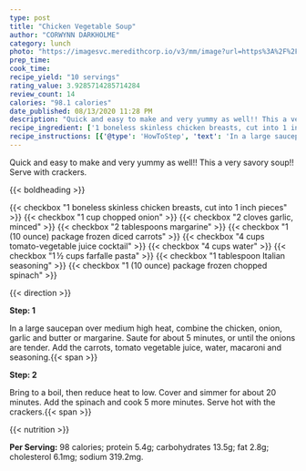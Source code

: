 ```yaml
---
type: post
title: "Chicken Vegetable Soup"
author: "CORWYNN DARKHOLME"
category: lunch
photo: "https://imagesvc.meredithcorp.io/v3/mm/image?url=https%3A%2F%2Fimages.media-allrecipes.com%2Fuserphotos%2F1076811.jpg"
prep_time: 
cook_time: 
recipe_yield: "10 servings"
rating_value: 3.9285714285714284
review_count: 14
calories: "98.1 calories"
date_published: 08/13/2020 11:28 PM
description: "Quick and easy to make and very yummy as well!! This a very savory soup!! Serve with crackers."
recipe_ingredient: ['1 boneless skinless chicken breasts, cut into 1 inch pieces', '1 cup chopped onion', '2 cloves garlic, minced', '2 tablespoons margarine', '1 (10 ounce) package frozen diced carrots', '4 cups tomato-vegetable juice cocktail', '4 cups water', '1\u2009½ cups farfalle pasta', '1 tablespoon Italian seasoning', '1 (10 ounce) package frozen chopped spinach']
recipe_instructions: [{'@type': 'HowToStep', 'text': 'In a large saucepan over medium high heat, combine the chicken, onion, garlic and butter or margarine. Saute for about 5 minutes, or until the onions are tender. Add the carrots, tomato vegetable juice, water, macaroni and seasoning.\n'}, {'@type': 'HowToStep', 'text': 'Bring to a boil, then reduce heat to low. Cover and simmer for about 20 minutes. Add the spinach and cook 5 more minutes. Serve hot with the crackers.\n'}]
---
```


Quick and easy to make and very yummy as well!! This a very savory soup!! Serve with crackers. 

{{< boldheading >}}

{{< checkbox "1  boneless skinless chicken breasts, cut into 1 inch pieces" >}}
{{< checkbox "1 cup chopped onion" >}}
{{< checkbox "2 cloves garlic, minced" >}}
{{< checkbox "2 tablespoons margarine" >}}
{{< checkbox "1 (10 ounce) package frozen diced carrots" >}}
{{< checkbox "4 cups tomato-vegetable juice cocktail" >}}
{{< checkbox "4 cups water" >}}
{{< checkbox "1 ½ cups farfalle pasta" >}}
{{< checkbox "1 tablespoon Italian seasoning" >}}
{{< checkbox "1 (10 ounce) package frozen chopped spinach" >}}


{{< direction >}}

**Step: 1**

In a large saucepan over medium high heat, combine the chicken, onion, garlic and butter or margarine. Saute for about 5 minutes, or until the onions are tender. Add the carrots, tomato vegetable juice, water, macaroni and seasoning.{{< span >}}

**Step: 2**

Bring to a boil, then reduce heat to low. Cover and simmer for about 20 minutes. Add the spinach and cook 5 more minutes. Serve hot with the crackers.{{< span >}}

{{< nutrition >}}

**Per Serving:** 98 calories; protein 5.4g; carbohydrates 13.5g; fat 2.8g; cholesterol 6.1mg; sodium 319.2mg.